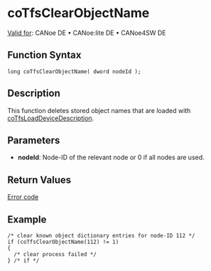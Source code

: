 # coTfsClearObjectName

[Valid for](../../../../Shared/FeatureAvailability.md): CANoe DE • CANoe:lite DE • CANoe4SW DE

## Function Syntax

```plaintext
long coTfsClearObjectName( dword nodeId );
```

## Description

This function deletes stored object names that are loaded with [coTfsLoadDeviceDescription](CAPLfunctionCoTfsLoadDeviceDescription.md).

## Parameters

- **nodeId**: Node-ID of the relevant node or 0 if all nodes are used.

## Return Values

[Error code](../CAPLfunctionsCANopenNLTFSErrorCodes.md)

## Example

```plaintext
/* clear known object dictionary entries for node-ID 112 */
if (coTfsClearObjectName(112) != 1)
{
  /* clear process failed */
} /* if */
```
